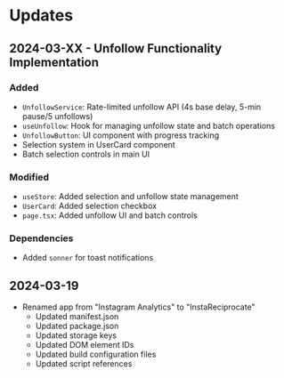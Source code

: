 # Updates

## 2024-03-XX - Unfollow Functionality Implementation

### Added
- `UnfollowService`: Rate-limited unfollow API (4s base delay, 5-min pause/5 unfollows)
- `useUnfollow`: Hook for managing unfollow state and batch operations
- `UnfollowButton`: UI component with progress tracking
- Selection system in UserCard component
- Batch selection controls in main UI

### Modified
- `useStore`: Added selection and unfollow state management
- `UserCard`: Added selection checkbox
- `page.tsx`: Added unfollow UI and batch controls

### Dependencies
- Added `sonner` for toast notifications 

## 2024-03-19
- Renamed app from "Instagram Analytics" to "InstaReciprocate"
  - Updated manifest.json
  - Updated package.json
  - Updated storage keys
  - Updated DOM element IDs
  - Updated build configuration files
  - Updated script references 
